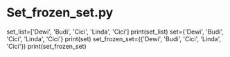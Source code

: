 # Set_frozen_set.py
 set_list=['Dewi', 'Budi', 'Cici', 'Linda', 'Cici'] print(set_list) set={'Dewi', 'Budi', 'Cici', 'Linda', 'Cici'} print(set) set_frozen_set=({'Dewi', 'Budi', 'Cici', 'Linda', 'Cici'}) print(set_frozen_set)
